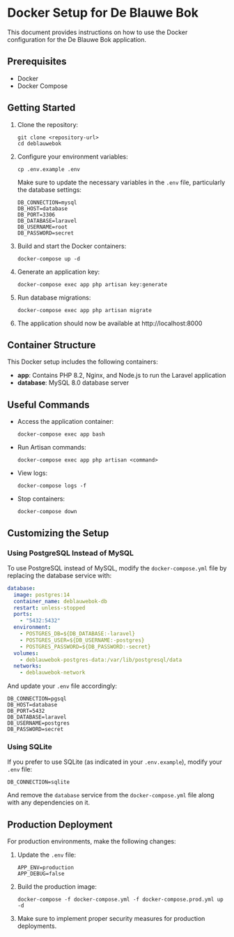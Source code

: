# Docker Setup for De Blauwe Bok

This document provides instructions on how to use the Docker configuration for the De Blauwe Bok application.

## Prerequisites

- Docker
- Docker Compose

## Getting Started

1. Clone the repository:
   ```
   git clone <repository-url>
   cd deblauwebok
   ```

2. Configure your environment variables:
   ```
   cp .env.example .env
   ```
   
   Make sure to update the necessary variables in the `.env` file, particularly the database settings:
   ```
   DB_CONNECTION=mysql
   DB_HOST=database
   DB_PORT=3306
   DB_DATABASE=laravel
   DB_USERNAME=root
   DB_PASSWORD=secret
   ```

3. Build and start the Docker containers:
   ```
   docker-compose up -d
   ```

4. Generate an application key:
   ```
   docker-compose exec app php artisan key:generate
   ```

5. Run database migrations:
   ```
   docker-compose exec app php artisan migrate
   ```

6. The application should now be available at http://localhost:8000

## Container Structure

This Docker setup includes the following containers:

- **app**: Contains PHP 8.2, Nginx, and Node.js to run the Laravel application
- **database**: MySQL 8.0 database server

## Useful Commands

- Access the application container:
  ```
  docker-compose exec app bash
  ```

- Run Artisan commands:
  ```
  docker-compose exec app php artisan <command>
  ```

- View logs:
  ```
  docker-compose logs -f
  ```

- Stop containers:
  ```
  docker-compose down
  ```

## Customizing the Setup

### Using PostgreSQL Instead of MySQL

To use PostgreSQL instead of MySQL, modify the `docker-compose.yml` file by replacing the database service with:

```yaml
database:
  image: postgres:14
  container_name: deblauwebok-db
  restart: unless-stopped
  ports:
    - "5432:5432"
  environment:
    - POSTGRES_DB=${DB_DATABASE:-laravel}
    - POSTGRES_USER=${DB_USERNAME:-postgres}
    - POSTGRES_PASSWORD=${DB_PASSWORD:-secret}
  volumes:
    - deblauwebok-postgres-data:/var/lib/postgresql/data
  networks:
    - deblauwebok-network
```

And update your `.env` file accordingly:

```
DB_CONNECTION=pgsql
DB_HOST=database
DB_PORT=5432
DB_DATABASE=laravel
DB_USERNAME=postgres
DB_PASSWORD=secret
```

### Using SQLite

If you prefer to use SQLite (as indicated in your `.env.example`), modify your `.env` file:

```
DB_CONNECTION=sqlite
```

And remove the `database` service from the `docker-compose.yml` file along with any dependencies on it.

## Production Deployment

For production environments, make the following changes:

1. Update the `.env` file:
   ```
   APP_ENV=production
   APP_DEBUG=false
   ```

2. Build the production image:
   ```
   docker-compose -f docker-compose.yml -f docker-compose.prod.yml up -d
   ```

3. Make sure to implement proper security measures for production deployments. 